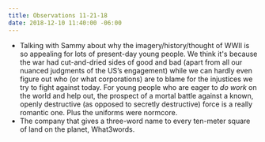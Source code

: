 ```yaml
---
title: Observations 11-21-18
date: 2018-12-10 11:40:00 -06:00
---
```


- Talking with Sammy about why the imagery/history/thought of WWII is so appealing for lots of present-day young people. We think it's because the war had cut-and-dried sides of good and bad (apart from all our nuanced judgments of the US’s engagement) while we can hardly even figure out who (or what corporations) are to blame for the injustices we try to fight against today. For young people who are eager to *do work* on the world and help out, the prospect of a mortal battle against a known, openly destructive (as opposed to secretly destructive) force is a really romantic one. Plus the uniforms were normcore.
- The company that gives a three-word name to every ten-meter square of land on the planet, What3words.